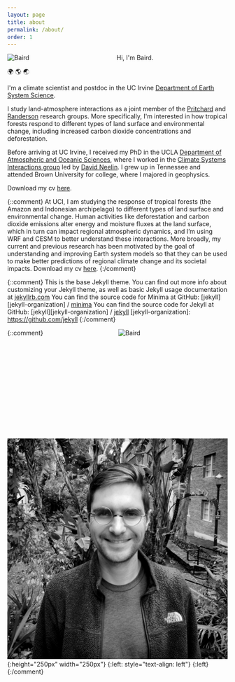 ```yaml
---
layout: page
title: about
permalink: /about/
order: 1
---
```


<img class="img-pad-right" align="left" src="https://bairdlangenbrunner.github.io/website_photo_bw.jpg" alt="Baird" width="250px">  Hi, I'm Baird.

:earth_africa: :earth_americas: :earth_asia:

I'm a climate scientist and postdoc in the UC Irvine [Department of Earth System Science](https://www.ess.uci.edu/).

I study land-atmosphere interactions as a joint member of the [Pritchard](http://sites.uci.edu/pritchard/) and [Randerson](http://sites.uci.edu/randersonlab/) research groups.  More specifically, I'm interested in how tropical forests respond to different types of land surface and environmental change, including increased carbon dioxide concentrations and deforestation.

Before arriving at UC Irvine, I received my PhD in the UCLA [Department of Atmospheric and Oceanic Sciences](https://www.atmos.ucla.edu/), where I worked in the [Climate Systems Interactions group](http://research.atmos.ucla.edu/csi//) led by [David Neelin](http://people.atmos.ucla.edu/neelin/).  I grew up in Tennessee and attended Brown University for college, where I majored in geophysics.

Download my cv <a href="https://bairdlangenbrunner.github.io/cv_baird.pdf" target="_blank">here</a>.

{::comment}
At UCI, I am studying the response of tropical forests (the Amazon and Indonesian archipelago) to different types of land surface and environmental change. Human activities like deforestation and carbon dioxide emissions alter energy and moisture fluxes at the land surface, which in turn can impact regional atmospheric dynamics, and I’m using WRF and CESM to better understand these interactions. More broadly, my current and previous research has been motivated by the goal of understanding and improving Earth system models so that they can be used to make better predictions of regional climate change and its societal impacts.
Download my cv [here](./cv_baird.pdf).
{:/comment}

{::comment}
This is the base Jekyll theme. You can find out more info about customizing your Jekyll theme, as well as basic Jekyll usage documentation at [jekyllrb.com](https://jekyllrb.com/)
You can find the source code for Minima at GitHub:
[jekyll][jekyll-organization] /
[minima](https://github.com/jekyll/minima)
You can find the source code for Jekyll at GitHub:
[jekyll][jekyll-organization] /
[jekyll](https://github.com/jekyll/jekyll)
[jekyll-organization]: https://github.com/jekyll
{:/comment}

{::comment}
<img align="right" src="https://github.com/bairdlangenbrunner/bairdlangenbrunner.github.io/website_photo_bw.jpg" alt="Baird" height="250px" width="250px">
![photo](./website_photo_bw.jpg){:height="250px" width="250px"}
{:left: style="text-align: left"}
{:left}
{:/comment}